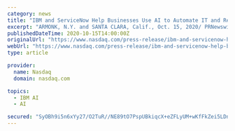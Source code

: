```yaml
---
category: news
title: "IBM and ServiceNow Help Businesses Use AI to Automate IT and Reduce Costs and Risk"
excerpt: "ARMONK, N.Y. and SANTA CLARA, Calif., Oct. 15, 2020/ PRNewswire/-- IBM and ServiceNow today announced an expansion to their strategic partnership designed to help companies reduce operational risk and lower costs by applying AI to automate IT operations."
publishedDateTime: 2020-10-15T14:00:00Z
originalUrl: "https://www.nasdaq.com/press-release/ibm-and-servicenow-help-businesses-use-ai-to-automate-it-and-reduce-costs-and-risk"
webUrl: "https://www.nasdaq.com/press-release/ibm-and-servicenow-help-businesses-use-ai-to-automate-it-and-reduce-costs-and-risk"
type: article

provider:
  name: Nasdaq
  domain: nasdaq.com

topics:
  - IBM AI
  - AI

secured: "SyOBh9i5n6xYy27/O2TuR//NE89tO7PspUBkiqcX+eZFLyUM+wKfFkZei5LDnDFxl+hET200JT653569CWs+86OAmBRA2f82k9BD2nRx2Sd4nCku82pA2uHDSSWYUSO0zPon+dzCRhIDFIhffFhu/CDX9IwCkakKrXcUax6ZZCVvQo0/W/2f51R4oZZiSsBqh9y11o2rCPj40okRF5sclswnny7RFDgM2DvG5Nsm5Ai0KogY+XMJnb6ywsAod/9mIRONmnuwIFYcWJASK6ZyynVzxzrzUTGxLq0Dh10m/zA0LSLCCm8pKSl4kMJZq0L8gtjyh/P4BsGrsdHWHpu0Qyz6BKXQBRTOPgqjMNBp3SQ=;KVxunpuuLC+rLDVCjthDnQ=="
---
```


